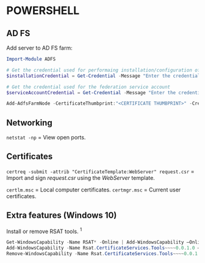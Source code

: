 # POWERSHELL


## AD FS

Add server to AD FS farm:
```powershell
Import-Module ADFS

# Get the credential used for performaing installation/configuration of ADFS
$installationCredential = Get-Credential -Message "Enter the credential for the account used to perform the configuration."

# Get the credential used for the federation service account
$serviceAccountCredential = Get-Credential -Message "Enter the credential for the Federation Service Account."

Add-AdfsFarmNode -CertificateThumbprint:"<CERTIFICATE THUMBPRINT>" -Credential:$installationCredential -OverwriteConfiguration:$true -PrimaryComputerName:"<SERVER HOSTNAME>" -ServiceAccountCredential:$serviceAccountCredential
```


## Networking

`netstat -np` = View open ports.


## Certificates

`certreq -submit -attrib "CertificateTemplate:WebServer" request.csr` = Import and sign *request.csr* using the *WebServer* template.

`certlm.msc`  = Local computer certificates.
`certmgr.msc` = Current user certificates.


## Extra features (Windows 10)

Install or remove RSAT tools. <sup>1</sup><br>
```powershell
Get-WindowsCapability -Name RSAT* -Online | Add-WindowsCapability –Online
Add-WindowsCapability -Name Rsat.CertificateServices.Tools~~~~0.0.1.0 –Online
Remove-WindowsCapability -Name Rsat.CertificateServices.Tools~~~~0.0.1.0 –Online
```

[1]: https://www.petri.com/how-to-install-the-remote-server-administration-tools-in-windows-10

